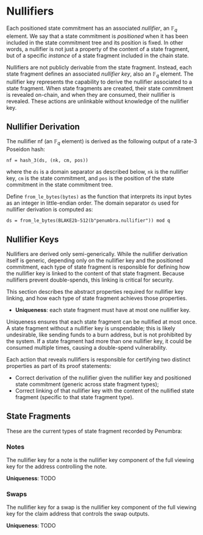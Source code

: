 # Nullifiers

Each positioned state commitment has an associated _nullifier_, an $\mathbb F_q$
element.  We say that a state commitment is _positioned_ when it has been
included in the state commitment tree and its position is fixed.  In other
words, a nullifier is not just a property of the content of a state fragment,
but of a specific _instance_ of a state fragment included in the chain state.

Nullifiers are not publicly derivable from the state fragment.  Instead, each
state fragment defines an associated _nullifier key_, also an $\mathbb F_q$
element.  The nullifier key represents the capability to derive the nullifier
associated to a state fragment.  When state fragments are created, their state
commitment is revealed on-chain, and when they are consumed, their nullifier is
revealed.  These actions are unlinkable without knowledge of the nullifier key.

## Nullifier Derivation

The nullifier $\mathsf {nf}$ (an $\mathbb F_q$ element) is derived as the
following output of a rate-3 Poseidon hash:

```
nf = hash_3(ds, (nk, cm, pos))
```

where the `ds` is a domain separator as described below, `nk` is the
nullifier key, `cm` is the state commitment, and `pos` is the position
of the state commitment in the state commitment tree.

Define `from_le_bytes(bytes)` as the function that interprets its input bytes as
an integer in little-endian order. The domain separator `ds` used for nullifier
derivation is computed as:

```
ds = from_le_bytes(BLAKE2b-512(b"penumbra.nullifier")) mod q
```

## Nullifier Keys

Nullifiers are derived only semi-generically. While the nullifier derivation
itself is generic, depending only on the nullifier key and the positioned
commitment, each type of state fragment is responsible for defining how the
nullifier key is linked to the content of that state fragment.  Because
nullifiers prevent double-spends, this linking is critical for security. 

This section describes the abstract properties required for nullifier key
linking, and how each type of state fragment achieves those properties.

- **Uniqueness**: each state fragment must have at most one nullifier key.

Uniqueness ensures that each state fragment can be nullified at most once.  A
state fragment without a nullifier key is unspendable; this is likely
undesirable, like sending funds to a burn address, but is not prohibited by the
system.  If a state fragment had more than one nullifier key, it could be
consumed multiple times, causing a double-spend vulnerability.

Each action that reveals nullifiers is responsible for certifying two distinct
properties as part of its proof statements:

- Correct derivation of the nullifier given the nullifier key and positioned state commitment (generic across state fragment types);
- Correct linking of that nullifier key with the content of the nullified state fragment (specific to that state fragment type).

## State Fragments

These are the current types of state fragment recorded by Penumbra:

### Notes

The nullifier key for a note is the nullifier key component of the full viewing
key for the address controlling the note.

**Uniqueness**: TODO

### Swaps

The nullifier key for a swap is the nullifier key component of the full viewing key for the claim address that controls the swap outputs.

**Uniqueness**: TODO
